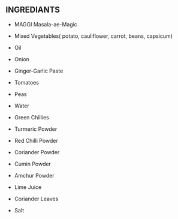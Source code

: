 ## INGREDIANTS

 * MAGGI Masala-ae-Magic


 * Mixed Vegetables( potato, cauliflower, carrot, beans, capsicum)


 * Oil


 * Onion


 * Ginger-Garlic Paste


 * Tomatoes


 * Peas


 * Water


 * Green Chillies


 * Turmeric Powder


  * Red Chilli Powder


   * Coriander Powder


 * Cumin Powder


 * Amchur Powder


 * Lime Juice


  * Coriander Leaves


 * Salt

